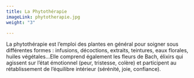 ```yaml
---
title: La Phytothérapie
imageLink: phytotherapie.jpg
weight: "3"

---
```

La phytothérapie est l’emploi des plantes en général pour soigner sous différentes formes : infusions, décoctions, extraits, teintures, eaux florales, huiles végétales...Elle comprend également les fleurs de Bach, élixirs qui agissent sur l’état émotionnel (peur, tristesse, colère) et participent au rétablissement de l’équilibre intérieur (sérénité, joie, confiance).